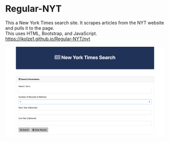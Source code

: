 # Regular-NYT
This a New York Times search site. It scrapes articles from the NYT website and pulls it to the page. <br>
This uses HTML, Bootstrap, and JavaScript.<br>
https://jkolze1.github.io/Regular-NYT/nyt 
<br> 
<br>
![Home](/img/photo.png 'Screenshot')
